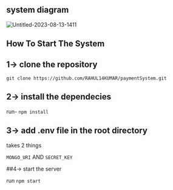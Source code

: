 ## system diagram

![Untitled-2023-08-13-1411](https://github.com/user-attachments/assets/5f30da8d-a241-44a7-97fd-fa2479379062)


## How To Start The System

## 1-> clone the repository

`git clone https://github.com/RAHUL14KUMAR/paymentSystem.git`

## 2-> install the dependecies

run- `npm install`


## 3-> add .env file in the root directory

takes 2 things

`MONGO_URI` AND `SECRET_KEY`

##4-> start the server

run `npm start`